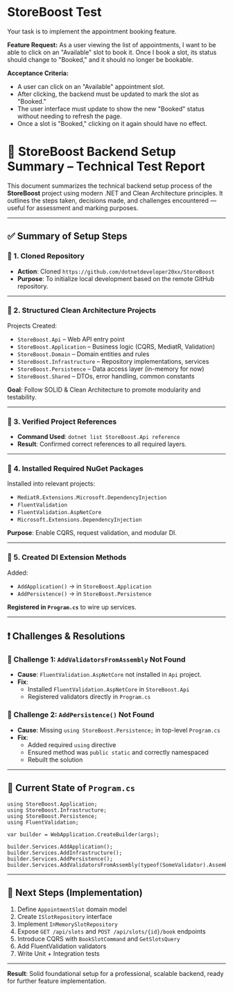 # StoreBoost Test

Your task is to implement the appointment booking feature.

**Feature Request:** As a user viewing the list of appointments, I want to be able to click on an "Available" slot to book it. Once I book a slot, its status should change to "Booked," and it should no longer be bookable.

**Acceptance Criteria:**
- A user can click on an "Available" appointment slot.
- After clicking, the backend must be updated to mark the slot as "Booked."
- The user interface must update to show the new "Booked" status without needing to refresh the page.
- Once a slot is "Booked," clicking on it again should have no effect. 


# 🧪 StoreBoost Backend Setup Summary – Technical Test Report

This document summarizes the technical backend setup process of the **StoreBoost** project using modern .NET and Clean Architecture principles. It outlines the steps taken, decisions made, and challenges encountered — useful for assessment and marking purposes.

---

## ✅ Summary of Setup Steps

### 🔹 1. Cloned Repository
- **Action**: Cloned `https://github.com/dotnetdeveloper20xx/StoreBoost`
- **Purpose**: To initialize local development based on the remote GitHub repository.

---

### 🔹 2. Structured Clean Architecture Projects
Projects Created:
- `StoreBoost.Api` – Web API entry point
- `StoreBoost.Application` – Business logic (CQRS, MediatR, Validation)
- `StoreBoost.Domain` – Domain entities and rules
- `StoreBoost.Infrastructure` – Repository implementations, services
- `StoreBoost.Persistence` – Data access layer (in-memory for now)
- `StoreBoost.Shared` – DTOs, error handling, common constants

**Goal**: Follow SOLID & Clean Architecture to promote modularity and testability.

---

### 🔹 3. Verified Project References
- **Command Used**: `dotnet list StoreBoost.Api reference`
- **Result**: Confirmed correct references to all required layers.

---

### 🔹 4. Installed Required NuGet Packages
Installed into relevant projects:
- `MediatR.Extensions.Microsoft.DependencyInjection`
- `FluentValidation`
- `FluentValidation.AspNetCore`
- `Microsoft.Extensions.DependencyInjection`

**Purpose**: Enable CQRS, request validation, and modular DI.

---

### 🔹 5. Created DI Extension Methods
Added:
- `AddApplication()` → in `StoreBoost.Application`
- `AddPersistence()` → in `StoreBoost.Persistence`

**Registered in `Program.cs`** to wire up services.

---

## ❗ Challenges & Resolutions

### 🐞 Challenge 1: `AddValidatorsFromAssembly` Not Found
- **Cause**: `FluentValidation.AspNetCore` not installed in `Api` project.
- **Fix**:
  - Installed `FluentValidation.AspNetCore` in `StoreBoost.Api`
  - Registered validators directly in `Program.cs`

### 🐞 Challenge 2: `AddPersistence()` Not Found
- **Cause**: Missing `using StoreBoost.Persistence;` in top-level `Program.cs`
- **Fix**:
  - Added required `using` directive
  - Ensured method was `public static` and correctly namespaced
  - Rebuilt the solution

---

## 📌 Current State of `Program.cs`

```
using StoreBoost.Application;
using StoreBoost.Infrastructure;
using StoreBoost.Persistence;
using FluentValidation;

var builder = WebApplication.CreateBuilder(args);

builder.Services.AddApplication();
builder.Services.AddInfrastructure();
builder.Services.AddPersistence();
builder.Services.AddValidatorsFromAssembly(typeof(SomeValidator).Assembly);
```

---

## 🚀 Next Steps (Implementation)

1. Define `AppointmentSlot` domain model
2. Create `ISlotRepository` interface
3. Implement `InMemorySlotRepository`
4. Expose `GET /api/slots` and `POST /api/slots/{id}/book` endpoints
5. Introduce CQRS with `BookSlotCommand` and `GetSlotsQuery`
6. Add FluentValidation validators
7. Write Unit + Integration tests

---

**Result**: Solid foundational setup for a professional, scalable backend, ready for further feature implementation.

